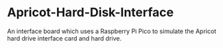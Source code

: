 # Apricot-Hard-Disk-Interface
 An interface board which uses a Raspberry Pi Pico to simulate the Apricot hard drive interface card and hard drive.
